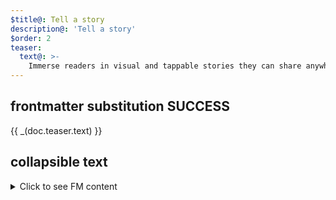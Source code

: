 ```yaml
---
$title@: Tell a story
description@: 'Tell a story'
$order: 2
teaser:
  text@: >-
    Immerse readers in visual and tappable stories they can share anywhere on the open web.
---
```


## frontmatter substitution SUCCESS

<div class="teaser">
  <p>{{ _(doc.teaser.text) }}</p>
</div>

## collapsible text

<details>
<summary>Click to see FM content</summary>
  
<div class="teaser">
  <p>{{ _(doc.teaser.text) }}</p>
</div>

</details>